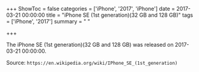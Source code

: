 +++
ShowToc = false
categories = ['iPhone', '2017', 'iPhone']
date = 2017-03-21 00:00:00
title = "iPhone SE (1st generation)(32 GB and 128 GB)"
tags = ['iPhone', '2017']
summary = " "

+++

The iPhone SE (1st generation)(32 GB and 128 GB) was released on 2017-03-21 00:00:00.

Source: `https://en.wikipedia.org/wiki/IPhone_SE_(1st_generation)`
